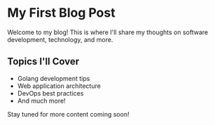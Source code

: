 # My First Blog Post

Welcome to my blog! This is where I'll share my thoughts on software development, technology, and more.

## Topics I'll Cover

- Golang development tips
- Web application architecture
- DevOps best practices
- And much more!

Stay tuned for more content coming soon!
